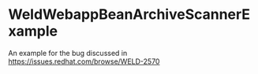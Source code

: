 # WeldWebappBeanArchiveScannerExample
An example for the bug discussed in https://issues.redhat.com/browse/WELD-2570
